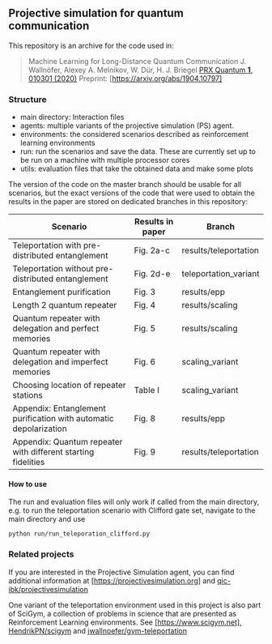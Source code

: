## Projective simulation for quantum communication

This repository is an archive for the code used in:
> Machine Learning for Long-Distance Quantum Communication
> J. Wallnöfer, Alexey A. Melnikov, W. Dür, H. J. Briegel
> [PRX Quantum **1**, 010301 (2020)](https://doi.org/10.1103/PRXQuantum.1.010301)
> Preprint: [https://arxiv.org/abs/1904.10797]


### Structure
* main directory: Interaction files
* agents: multiple variants of the projective simulation (PS) agent.
* environments: the considered scenarios described as reinforcement learning environments
* run: run the scenarios and save the data. These are currently set up to be run on a machine with multiple processor cores
* utils: evaluation files that take the obtained data and make some plots

The version of the code on the master branch should be usable for all scenarios,
but the exact versions of the code that were used to obtain the results in the
paper are stored on dedicated branches in this repository:

| Scenario              | Results in paper     | Branch          |
|-----------------------|----------------------|-----------------|
| Teleportation with pre-distributed entanglement | Fig. 2a-c | results/teleportation |
| Teleportation without pre-distributed entanglement | Fig. 2d-e | teleportation_variant |
| Entanglement purification | Fig. 3 | results/epp |
| Length 2 quantum repeater | Fig. 4 | results/scaling |
| Quantum repeater with delegation and perfect memories | Fig. 5 | results/scaling |
| Quantum repeater with delegation and imperfect memories | Fig. 6 | scaling_variant |
| Choosing location of repeater stations | Table I | scaling_variant |
| Appendix: Entanglement purification with automatic depolarization | Fig. 8 | results/epp |
| Appendix: Quantum repeater with different starting fidelities | Fig. 9 | results/teleportation |


#### How to use
The run and evaluation files will only work if called from the main directory,
e.g. to run the teleportation scenario with Clifford gate set, navigate to the
main directory and use
```
python run/run_teleporation_clifford.py
```

### Related projects
If you are interested in the Projective Simulation agent, you can find
additional information at [https://projectivesimulation.org] and [qic-ibk/projectivesimulation](https://github.com/qic-ibk/projectivesimulation)

One variant of the teleportation environment used in this project is also part
of SciGym, a collection of problems in science that are presented as
Reinforcement Learning environments. See [https://www.scigym.net], [HendrikPN/scigym](https://github.com/hendrikpn/scigym) and [jwallnoefer/gym-teleportation](https://github.com/jwallnoefer/gym-teleportation)
